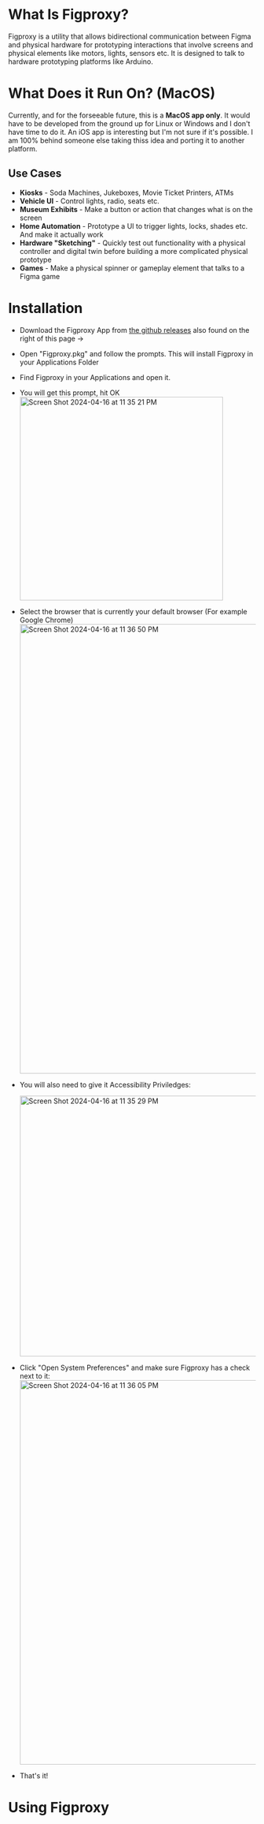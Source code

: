 # What Is Figproxy?
Figproxy is a utility that allows bidirectional communication between Figma and physical hardware for prototyping interactions that involve screens and physical elements like motors, lights, sensors etc.
It is designed to talk to hardware prototyping platforms like Arduino.

# What Does it Run On? (MacOS)
Currently, and for the forseeable future, this is a **MacOS app only**. It would have to be developed from the ground up for Linux or Windows and I don't have time to do it.
An iOS app is interesting but I'm not sure if it's possible.
I am 100% behind someone else taking thiss idea and porting it to another platform.

## Use Cases
- **Kiosks** - Soda Machines, Jukeboxes, Movie Ticket Printers, ATMs
- **Vehicle UI** - Control lights, radio, seats etc.
- **Museum Exhibits** - Make a button or action that changes what is on the screen
- **Home Automation** - Prototype a UI to trigger lights, locks, shades etc. And make it actually work
- **Hardware "Sketching"** - Quickly test out functionality with a physical controller and digital twin before building a more complicated physical prototype
- **Games** - Make a physical spinner or gameplay element that talks to a Figma game

# Installation
- Download the Figproxy App from [the github releases](https://github.com/ideo/Figproxy/releases) also found on the right of this page →
- Open "Figproxy.pkg" and follow the prompts. This will install Figproxy in your Applications Folder
- Find Figproxy in your Applications and open it.
- You will get this prompt, hit OK
  <img width="413" alt="Screen Shot 2024-04-16 at 11 35 21 PM" src="https://github.com/ideo/Figproxy/assets/915950/a9fc3260-8203-4ecb-a4b9-b564d2ce2f8f">
- Select the browser that is currently your default browser (For example Google Chrome)
  <img width="912" alt="Screen Shot 2024-04-16 at 11 36 50 PM" src="https://github.com/ideo/Figproxy/assets/915950/2804e028-47e5-4b3d-b23a-45b04962416f">
- You will also need to give it Accessibility Priviledges:

  <img width="529" alt="Screen Shot 2024-04-16 at 11 35 29 PM" src="https://github.com/ideo/Figproxy/assets/915950/b907964e-a5f0-4fbc-aaa6-cfa2a5326707">
- Click "Open System Preferences" and make sure Figproxy has a check next to it:
  <img width="780" alt="Screen Shot 2024-04-16 at 11 36 05 PM" src="https://github.com/ideo/Figproxy/assets/915950/2d680510-df14-4d34-ae14-67a130930f79">
- That's it!

# Using Figproxy
